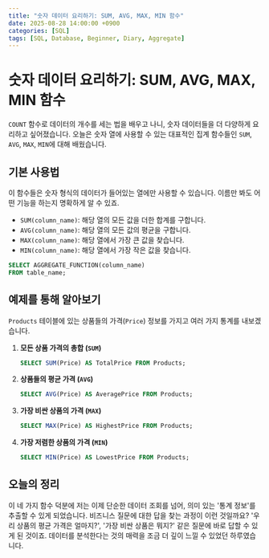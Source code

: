 ```yaml
---
title: "숫자 데이터 요리하기: SUM, AVG, MAX, MIN 함수"
date: 2025-08-28 14:00:00 +0900
categories: [SQL]
tags: [SQL, Database, Beginner, Diary, Aggregate]
---
```


# 숫자 데이터 요리하기: SUM, AVG, MAX, MIN 함수

`COUNT` 함수로 데이터의 개수를 세는 법을 배우고 나니, 숫자 데이터들을 더 다양하게 요리하고 싶어졌습니다. 오늘은 숫자 열에 사용할 수 있는 대표적인 집계 함수들인 `SUM`, `AVG`, `MAX`, `MIN`에 대해 배웠습니다.

## 기본 사용법

이 함수들은 숫자 형식의 데이터가 들어있는 열에만 사용할 수 있습니다. 이름만 봐도 어떤 기능을 하는지 명확하게 알 수 있죠.

- `SUM(column_name)`: 해당 열의 모든 값을 더한 합계를 구합니다.
- `AVG(column_name)`: 해당 열의 모든 값의 평균을 구합니다.
- `MAX(column_name)`: 해당 열에서 가장 큰 값을 찾습니다.
- `MIN(column_name)`: 해당 열에서 가장 작은 값을 찾습니다.

```sql
SELECT AGGREGATE_FUNCTION(column_name)
FROM table_name;
```

## 예제를 통해 알아보기

`Products` 테이블에 있는 상품들의 가격(`Price`) 정보를 가지고 여러 가지 통계를 내보겠습니다.

1.  **모든 상품 가격의 총합 (`SUM`)**
    ```sql
    SELECT SUM(Price) AS TotalPrice FROM Products;
    ```
2.  **상품들의 평균 가격 (`AVG`)**
    ```sql
    SELECT AVG(Price) AS AveragePrice FROM Products;
    ```
3.  **가장 비싼 상품의 가격 (`MAX`)**
    ```sql
    SELECT MAX(Price) AS HighestPrice FROM Products;
    ```
4.  **가장 저렴한 상품의 가격 (`MIN`)**
    ```sql
    SELECT MIN(Price) AS LowestPrice FROM Products;
    ```

## 오늘의 정리

이 네 가지 함수 덕분에 저는 이제 단순한 데이터 조회를 넘어, 의미 있는 '통계 정보'를 추출할 수 있게 되었습니다. 비즈니스 질문에 대한 답을 찾는 과정이 이런 것일까요? '우리 상품의 평균 가격은 얼마지?', '가장 비싼 상품은 뭐지?' 같은 질문에 바로 답할 수 있게 된 것이죠. 데이터를 분석한다는 것의 매력을 조금 더 깊이 느낄 수 있었던 하루였습니다.